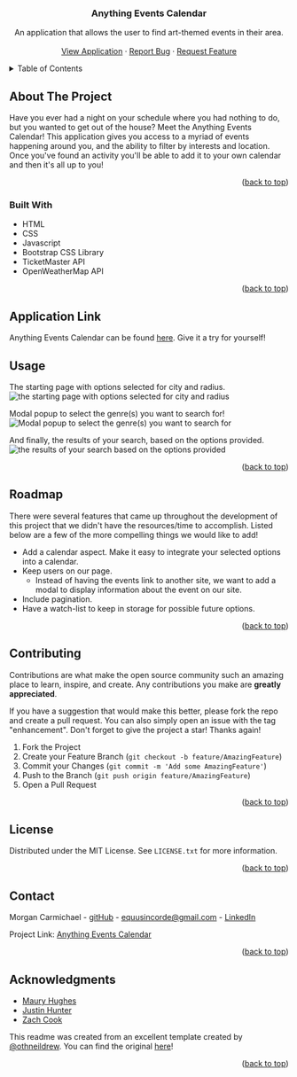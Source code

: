 <a name="readme-top"></a>
<h3 align="center">Anything Events Calendar</h3>

  <p align="center">
    An application that allows the user to find art-themed events in their area.
    <br />
    <br />
    <a href="https://nihsad.github.io/anything-events-calendar/index.html">View Application</a>
    ·
    <a href="https://github.com/Nihsad/anything-events-calendar/issues/new?labels=bug&template=bug-report---.md">Report Bug</a>
    ·
    <a href="https://github.com/Nihsad/anything-events-calendar/issues/new?labels=enhancement&template=feature-request---.md">Request Feature</a>
  </p>
</div>



<!-- TABLE OF CONTENTS -->
<details>
  <summary>Table of Contents</summary>
  <ol>
    <li>
      <a href="#about-the-project">About The Project</a>
      <ul>
        <li><a href="#built-with">Built With</a></li>
      </ul>
    </li>
    <li><a href="#application-link">Getting Started</a></li>
    <li><a href="#usage">Usage</a></li>
    <li><a href="#roadmap">Roadmap</a></li>
    <li><a href="#contributing">Contributing</a></li>
    <li><a href="#license">License</a></li>
    <li><a href="#contact">Contact</a></li>
    <li><a href="#acknowledgments">Acknowledgments</a></li>
  </ol>
</details>



<!-- ABOUT THE PROJECT -->
## About The Project

Have you ever had a night on your schedule where you had nothing to do, but you wanted to get out of the house? Meet the Anything Events Calendar! This application gives you access to a myriad of events happening around you, and the ability to filter by interests and location. Once you've found an activity you'll be able to add it to your own calendar and then it's all up to you!

<p align="right">(<a href="#readme-top">back to top</a>)</p>

### Built With

* HTML
* CSS
* Javascript
* Bootstrap CSS Library
* TicketMaster API
* OpenWeatherMap API


<p align="right">(<a href="#readme-top">back to top</a>)</p>



<!-- GETTING STARTED -->
## Application Link

Anything Events Calendar can be found [here](https://nihsad.github.io/anything-events-calendar/index.html). Give it a try for yourself!

<!-- USAGE EXAMPLES -->
## Usage

The starting page with options selected for city and radius.
![the starting page with options selected for city and radius](<assets/images/Screenshot 2024-02-12 at 9.37.53 PM.png>)

Modal popup to select the genre(s) you want to search for!
![Modal popup to select the genre(s) you want to search for](<assets/images/Screenshot 2024-02-12 at 9.38.02 PM.png>)

And finally, the results of your search, based on the options provided.
![the results of your search based on the options provided](<assets/images/Screenshot 2024-02-12 at 9.38.15 PM.png>)

<p align="right">(<a href="#readme-top">back to top</a>)</p>



<!-- ROADMAP -->
## Roadmap

There were several features that came up throughout the development of this project that we didn't have the resources/time to accomplish. Listed below are a few of the more compelling things we would like to add!

- Add a calendar aspect. Make it easy to integrate your selected options into a calendar.
- Keep users on our page. 
  - Instead of having the events link to another site, we want to add a modal to display information about the event on our site.
- Include pagination.
- Have a watch-list to keep in storage for possible future options.

<p align="right">(<a href="#readme-top">back to top</a>)</p>



<!-- CONTRIBUTING -->
## Contributing

Contributions are what make the open source community such an amazing place to learn, inspire, and create. Any contributions you make are **greatly appreciated**.

If you have a suggestion that would make this better, please fork the repo and create a pull request. You can also simply open an issue with the tag "enhancement".
Don't forget to give the project a star! Thanks again!

1. Fork the Project
2. Create your Feature Branch (`git checkout -b feature/AmazingFeature`)
3. Commit your Changes (`git commit -m 'Add some AmazingFeature'`)
4. Push to the Branch (`git push origin feature/AmazingFeature`)
5. Open a Pull Request

<p align="right">(<a href="#readme-top">back to top</a>)</p>



<!-- LICENSE -->
## License

Distributed under the MIT License. See `LICENSE.txt` for more information.

<p align="right">(<a href="#readme-top">back to top</a>)</p>



<!-- CONTACT -->
## Contact

Morgan Carmichael - [gitHub](https://github.com/Nihsad) - equusincorde@gmail.com - [LinkedIn](www.linkedin.com/in/morgan-carmichael-a4b420213)

Project Link: [Anything Events Calendar](https://nihsad.github.io/anything-events-calendar/index.html)

<p align="right">(<a href="#readme-top">back to top</a>)</p>



<!-- ACKNOWLEDGMENTS -->
## Acknowledgments

* [Maury Hughes](https://github.com/MauryIV)
* [Justin Hunter](https://github.com/justin-hunter1)
* [Zach Cook](https://github.com/ZachCook23)

This readme was created from an excellent template created by [@othneildrew](https://github.com/othneildrew/). You can find the original [here](https://github.com/othneildrew/Best-README-Template)!

<p align="right">(<a href="#readme-top">back to top</a>)</p>



<!-- MARKDOWN LINKS & IMAGES -->
<!-- https://www.markdownguide.org/basic-syntax/#reference-style-links -->
[contributors-shield]: https://img.shields.io/github/contributors/github_username/repo_name.svg?style=for-the-badge
[contributors-url]: https://github.com/github_username/repo_name/graphs/contributors
[forks-shield]: https://img.shields.io/github/forks/github_username/repo_name.svg?style=for-the-badge
[forks-url]: https://github.com/github_username/repo_name/network/members
[stars-shield]: https://img.shields.io/github/stars/github_username/repo_name.svg?style=for-the-badge
[stars-url]: https://github.com/github_username/repo_name/stargazers
[issues-shield]: https://img.shields.io/github/issues/github_username/repo_name.svg?style=for-the-badge
[issues-url]: https://github.com/github_username/repo_name/issues
[license-shield]: https://img.shields.io/github/license/github_username/repo_name.svg?style=for-the-badge
[license-url]: https://github.com/github_username/repo_name/blob/master/LICENSE.txt
[linkedin-shield]: https://img.shields.io/badge/-LinkedIn-black.svg?style=for-the-badge&logo=linkedin&colorB=555
[linkedin-url]: https://linkedin.com/in/linkedin_username
[product-screenshot]: images/screenshot.png
[Next.js]: https://img.shields.io/badge/next.js-000000?style=for-the-badge&logo=nextdotjs&logoColor=white
[Next-url]: https://nextjs.org/
[React.js]: https://img.shields.io/badge/React-20232A?style=for-the-badge&logo=react&logoColor=61DAFB
[React-url]: https://reactjs.org/
[Vue.js]: https://img.shields.io/badge/Vue.js-35495E?style=for-the-badge&logo=vuedotjs&logoColor=4FC08D
[Vue-url]: https://vuejs.org/
[Angular.io]: https://img.shields.io/badge/Angular-DD0031?style=for-the-badge&logo=angular&logoColor=white
[Angular-url]: https://angular.io/
[Svelte.dev]: https://img.shields.io/badge/Svelte-4A4A55?style=for-the-badge&logo=svelte&logoColor=FF3E00
[Svelte-url]: https://svelte.dev/
[Laravel.com]: https://img.shields.io/badge/Laravel-FF2D20?style=for-the-badge&logo=laravel&logoColor=white
[Laravel-url]: https://laravel.com
[Bootstrap.com]: https://img.shields.io/badge/Bootstrap-563D7C?style=for-the-badge&logo=bootstrap&logoColor=white
[Bootstrap-url]: https://getbootstrap.com
[JQuery.com]: https://img.shields.io/badge/jQuery-0769AD?style=for-the-badge&logo=jquery&logoColor=white
[JQuery-url]: https://jquery.com 